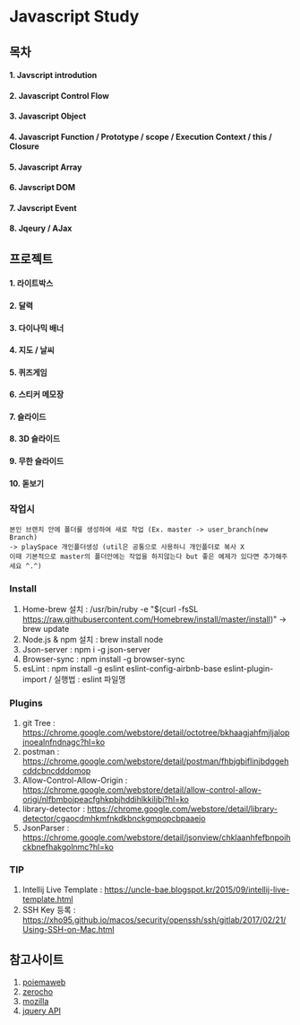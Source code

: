 # Javascript Study

## 목차
#### 1. Javscript introdution
#### 2. Javascript Control Flow
#### 3. Javascript Object
#### 4. Javascript Function / Prototype / scope / Execution Context / this / Closure
#### 5. Javascript Array 
#### 6. Javscript DOM
#### 7. Javscript Event
#### 8. Jqeury / AJax    
 
## 프로젝트
#### 1. 라이트박스
#### 2. 달력
#### 3. 다이나믹 배너
#### 4. 지도 / 날씨
#### 5. 퀴즈게임
#### 6. 스티커 메모장
#### 7. 슬라이드
#### 8. 3D 슬라이드
#### 9. 무한 슬라이드
#### 10. 돋보기
 
### 작업시  
```text
본인 브랜치 안에 폴더를 생성하여 새로 작업 (Ex. master -> user_branch(new Branch) 
-> playSpace 개인폴더생성 (util은 공통으로 사용하니 개인폴더로 복사 X
이때 기본적으로 master의 폴더안에는 작업을 하지않는다 but 좋은 예제가 있다면 추가해주세요 ^.^)
```
### Install
1. Home-brew 설치 : /usr/bin/ruby -e "$(curl -fsSL https://raw.githubusercontent.com/Homebrew/install/master/install)" -> brew update
2. Node.js & npm 설치 : brew install node
3. Json-server : npm i -g json-server
4. Browser-sync : npm install -g browser-sync    
5. esLint : npm install -g eslint eslint-config-airbnb-base eslint-plugin-import / 실행법 : eslint 파일명

### Plugins
1. git Tree : https://chrome.google.com/webstore/detail/octotree/bkhaagjahfmjljalopjnoealnfndnagc?hl=ko
2. postman : https://chrome.google.com/webstore/detail/postman/fhbjgbiflinjbdggehcddcbncdddomop
3. Allow-Control-Allow-Origin : https://chrome.google.com/webstore/detail/allow-control-allow-origi/nlfbmbojpeacfghkpbjhddihlkkiljbi?hl=ko
4. library-detector : https://chrome.google.com/webstore/detail/library-detector/cgaocdmhkmfnkdkbnckgmpopcbpaaejo
5. JsonParser : https://chrome.google.com/webstore/detail/jsonview/chklaanhfefbnpoihckbnefhakgolnmc?hl=ko

### TIP
1. Intellij Live Template : https://uncle-bae.blogspot.kr/2015/09/intellij-live-template.html
2. SSH Key 등록 : https://xho95.github.io/macos/security/openssh/ssh/gitlab/2017/02/21/Using-SSH-on-Mac.html
## 참고사이트 
1. [poiemaweb](http://poiemaweb.com)
2. [zerocho](https://www.zerocho.com/category/Javascript)
3. [mozilla](https://developer.mozilla.org/ko)
4. [jquery API](http://api.jquery.com)


